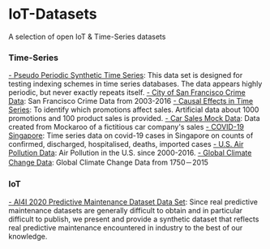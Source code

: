 # IoT-Datasets
A selection of open IoT & Time-Series datasets


### Time-Series
[- Pseudo Periodic Synthetic Time Series](https://data.world/uci/pseudo-periodic-synthetic-time-series): This data set is designed for 
testing indexing schemes in time series databases. The data appears 
highly periodic, but never exactly repeats itself.
[- City of San Francisco Crime Data](https://data.sfgov.org/Public-Safety/Police-Department-Incident-Reports-Historical-2003/tmnf-yvry): San Francisco Crime Data from 2003-2016
[- Causal Effects in Time Series](https://data.world/data-society/causal-effects-in-time-series): To identify which promotions affect sales. Artificial data about 1000 promotions and 100 product sales is provided.
[- Car Sales Mock Data](https://data.world/vizwiz/car-sales-mock-data): Data created from Mockaroo of a fictitious car company's sales
[- COVID-19 Singapore](https://data.world/hxchua/covid-19-singapore): Time series data on covid-19 cases in Singapore on counts of confirmed, discharged, hospitalised, deaths, imported cases
[- U.S.  Air Pollution Data](https://www.kaggle.com/sogun3/uspollution): Air Pollution in the U.S. since 2000-2016.
[- Global Climate Change Data](https://data.world/data-society/global-climate-change-data): Global Climate Change Data from 1750－2015

### IoT
[- AI4I 2020 Predictive Maintenance Dataset Data Set](https://archive.ics.uci.edu/ml/datasets/AI4I+2020+Predictive+Maintenance+Dataset): Since real predictive maintenance datasets are generally difficult to obtain and in particular difficult to publish, we present and provide a synthetic dataset that reflects real predictive maintenance encountered in industry to the best of our knowledge.
